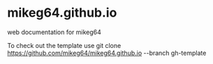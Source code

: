 # mikeg64.github.io
web documentation for mikeg64

To check out the template use
git clone https://github.com/mikeg64/mikeg64.github.io --branch gh-template
